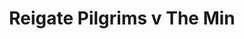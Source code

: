 ---
year: "1990"
serialNumber: "0123" 
game: "Reigate Pilgrims"
title: "Reigate Pilgrims v The Min"
gameLocation: "Betchworth"
gameDate: "/1990"
result: ""
resultType: ""
type: "game"
---